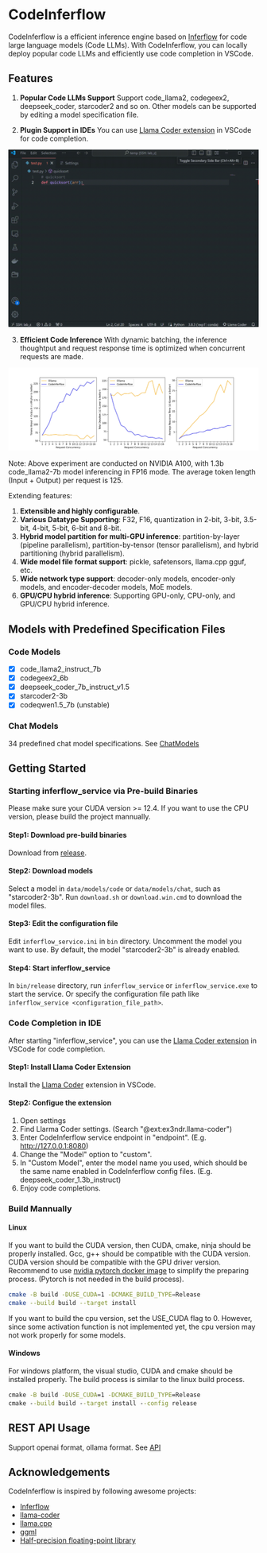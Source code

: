 # CodeInferflow

CodeInferflow is a efficient inference engine based on [Inferflow](https://github.com/inferflow/inferflow) for code large language models (Code LLMs). With CodeInferflow, you can locally deploy popular code LLMs and efficiently use code completion in VSCode. 

## Features
1. **Popular Code LLMs Support**
Support code_llama2, codegeex2, deepseek_coder, starcoder2 and so on. Other models can be supported by editing a model specification file.

2. **Plugin Support in IDEs**
You can use [Llama Coder extension](https://marketplace.visualstudio.com/items?itemName=ex3ndr.llama-coder) in VSCode for code completion.

![](docs/assets/vscode-demo.gif)

3. **Efficient Code Inference**
With dynamic batching, the inference thoughtput and request response time is optimized when concurrent requests are made.

![](docs/assets/performance.jpeg)

Note: Above experiment are conducted on NVIDIA A100, with 1.3b code_llama2-7b model inferencing in FP16 mode. The average token length (Input + Output) per request is 125.

Extending features:
1. **Extensible and highly configurable**.
2. **Various Datatype Supporting**: F32, F16, quantization in 2-bit, 3-bit, 3.5-bit, 4-bit, 5-bit, 6-bit and 8-bit.
3. **Hybrid model partition for multi-GPU inference**: partition-by-layer (pipeline parallelism), partition-by-tensor (tensor parallelism), and hybrid partitioning (hybrid parallelism).
4. **Wide model file format support**: pickle, safetensors, llama.cpp gguf, etc.
5. **Wide network type support**: decoder-only models, encoder-only models, and encoder-decoder models, MoE models.
6. **GPU/CPU hybrid inference**: Supporting GPU-only, CPU-only, and GPU/CPU hybrid inference.

## Models with Predefined Specification Files

### Code Models
- [X] code_llama2_instruct_7b
- [X] codegeex2_6b
- [X] deepseek_coder_7b_instruct_v1.5
- [X] starcoder2-3b
- [X] codeqwen1.5_7b (unstable)

### Chat Models
34 predefined chat model specifications. See [ChatModels](./docs/ChatModels.md)

## Getting Started
### Starting inferflow_service via Pre-build Binaries

Please make sure your CUDA version >= 12.4. If you want to use the CPU version, please build the project mannually.

#### Step1: Download pre-build binaries

Download from [release](https://github.com/immocreat/CodeInferflow/releases).

#### Step2: Download models

Select a model in `data/models/code` or `data/models/chat`, such as "starcoder2-3b". Run `download.sh` or `download.win.cmd` to download the model files.

#### Step3: Edit the configuration file

Edit `inferflow_service.ini` in `bin` directory. Uncomment the model you want to use. By default, the model "starcoder2-3b" is already enabled.

#### Step4: Start inferflow_service

In `bin/release` directory, run `inferflow_service` or `inferflow_service.exe` to start the service. Or specify the configuration file path like `inferflow_service <configuration_file_path>`.

### Code Completion in IDE

After starting "inferflow_service", you can use the [Llama Coder extension](https://marketplace.visualstudio.com/items?itemName=ex3ndr.llama-coder) in VSCode for code completion.

#### Step1: Install Llama Coder Extension

Install the [Llama Coder](https://marketplace.visualstudio.com/items?itemName=ex3ndr.llama-coder) extension in VSCode.

#### Step2: Configue the extension

1. Open settings
2. Find Llarma Coder settings. (Search "@ext:ex3ndr.llama-coder")
3. Enter CodeInferflow service endpoint in "endpoint". (E.g. http://127.0.0.1:8080)
4. Change the "Model" option to "custom".
5. In "Custom Model", enter the model name you used, which should be the same name enabled in CodeInferflow config files. (E.g. deepseek_coder_1.3b_instruct)
6. Enjoy code completions.

### Build Mannually

#### Linux

If you want to build the CUDA version, then CUDA, cmake, ninja should be properly installed. Gcc, g++ should be compatible with the CUDA version. CUDA version should be compatible with the GPU driver version. Recommend to use [nvidia pytorch docker image](https://docs.nvidia.com/deeplearning/frameworks/pytorch-release-notes/index.html) to simplify the preparing process. (Pytorch is not needed in the build process).

```bash
cmake -B build -DUSE_CUDA=1 -DCMAKE_BUILD_TYPE=Release
cmake --build build --target install
```

If you want to build the cpu version, set the USE_CUDA flag to 0. However, since some activation function is not implemented yet, the cpu version may not work properly for some models.

#### Windows

For windows platform, the visual studio, CUDA and cmake should be installed properly. The build process is similar to the linux build process.

``` cmd
cmake -B build -DUSE_CUDA=1 -DCMAKE_BUILD_TYPE=Release
cmake --build build --target install --config release
```

## REST API Usage

Support openai format, ollama format. See [API](./docs/API.md)

## Acknowledgements
CodeInferflow is inspired by following awesome projects:
- [Inferflow](https://github.com/inferflow/inferflow)
- [llama-coder](https://github.com/ex3ndr/llama-coder)
- [llama.cpp](https://github.com/ggerganov/llama.cpp)
- [ggml](https://github.com/ggerganov/ggml)
- [Half-precision floating-point library](https://half.sourceforge.net/)